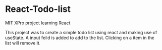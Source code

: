 # React-Todo-list
MIT XPro project learning React

This project was to create a simple todo list using react and making use of useState.
A input feild is added to add to the list.
Clicking on a item in the list will remove it.
